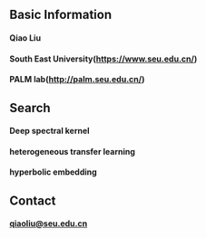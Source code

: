 ## Basic Information

#### Qiao Liu
#### South East University(https://www.seu.edu.cn/)
#### PALM lab(http://palm.seu.edu.cn/)

## Search

#### Deep spectral kernel
#### heterogeneous transfer learning
#### hyperbolic embedding

## Contact
 #### qiaoliu@seu.edu.cn
